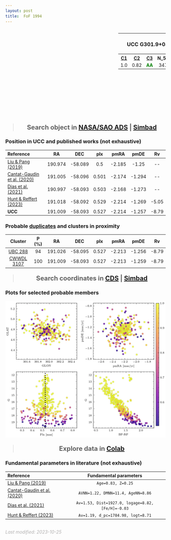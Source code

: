 ```yaml
---
layout: post
title:  FoF 1994
---
```


<div style="display: flex; justify-content: space-between;">
 <div style="text-align: center;">
 <!-- Left block -->
 <div id="aladin-lite-div" style="width:355px;height:250px;"></div>
 <script type="text/javascript" src="https://aladin.cds.unistra.fr/AladinLite/api/v3/latest/aladin.js" charset="utf-8"></script>
 <script type="text/javascript">
   let aladin;
   A.init.then(() => {
      aladin = A.aladin('#aladin-lite-div', {survey: "P/DSS2/color", fov:0.247, target: "191.009 -58.093"});
   });
 </script>
</div>
<!-- Left block -->

<table style="text-align: center; width:355px;height:250px;">
  <!-- Row 1 (title) -->
  <tr>
    <td colspan="5"><h3>UCC G301.9+04.7a</h3></td>
  </tr>
  <!-- Row 2 -->
  <tr>
    <th><a href="https://ucc.ar/faq#what-are-the-c1-c2-and-c3-parameters" title="Photometric class">C1</a></th>
    <th><a href="https://ucc.ar/faq#what-are-the-c1-c2-and-c3-parameters" title="Density class">C2</a></th>
    <th><a href="https://ucc.ar/faq#what-are-the-c1-c2-and-c3-parameters" title="Combined class">C3</a></th>
    <th><div title="Stars with membership probability >50%">N_50</div></th>
    <th><div title="Radius that contains half the members [arcmin]">r_50</div></th>
  </tr>
  <!-- Row 3 -->
  <tr>
    <td>1.0</td>
    <td>0.82</td>
    <td><span style="color: green; font-weight: bold;">A</span><span style="color: green; font-weight: bold;">A</span></td>
    <td>347</td>
    <td>7.4</td>
  </tr>
</table>
</div>

> <p style="text-align:center; font-weight: bold; font-size:20px">Search object in <a href="https://ui.adsabs.harvard.edu/search/q=%20collection%3Aastronomy%20body%3A%22FoF%201994%22&sort=date%20desc%2C%20bibcode%20desc&p_=0" target="_blank">NASA/SAO ADS</a> | <a href="https://simbad.cds.unistra.fr/simbad/sim-id-refs?Ident=fof1994" target="_blank">Simbad</a></p>


### Position in UCC and published works (not exhaustive)

| Reference    | RA    | DEC   | plx  | pmRA  | pmDE   |  Rv  |
| :---         | :---: | :---: | :---: | :---: | :---: | :---: |
|[Liu & Pang (2019)](https://ui.adsabs.harvard.edu/abs/2019ApJS..245...32L/abstract) | 190.974 | -58.089 | 0.5 | -2.185 | -1.25 | -- |
|[Cantat-Gaudin et al. (2020)](https://ui.adsabs.harvard.edu/abs/2020A%26A...640A...1C) | 191.005 | -58.096 | 0.501 | -2.174 | -1.294 | -- |
|[Dias et al. (2021)](https://ui.adsabs.harvard.edu/abs/2021MNRAS.504..356D) | 190.997 | -58.093 | 0.503 | -2.168 | -1.273 | -- |
|[Hunt & Reffert (2023)](https://ui.adsabs.harvard.edu/abs/2023arXiv230313424H/abstract) | 191.018 | -58.092 | 0.529 | -2.214 | -1.269 | -5.05 |
| **UCC** |191.009 | -58.093 | 0.527 | -2.214 | -1.257 | -8.79 |


### Probable <a href="https://ucc.ar/faq#probable-duplicates" title="See FAQ for definition of proximity">duplicates</a> and clusters in proximity

| Cluster | P (%) | RA    | DEC   | plx   | pmRA  | pmDE  | Rv    |
| :---:   | :---: | :---: | :---: | :---: | :---: | :---: | :---: |
|[UBC 288](https://ucc.ar/_clusters/ubc288/)| 94 | 191.026 | -58.095 | 0.527 | -2.213 | -1.256 | -8.79 |
|[CWWDL 3107](https://ucc.ar/_clusters/cwwdl3107/)| 100 | 191.009 | -58.093 | 0.527 | -2.213 | -1.259 | -8.79 |

> <p style="text-align:center; font-weight: bold; font-size:20px">Search coordinates in <a href="https://cdsportal.u-strasbg.fr/?target=191.009,-58.093" target="_blank">CDS</a> | <a href="https://simbad.cds.unistra.fr/mobile/object_list.html?coord=191.009%20-58.093&output=json&radius=5&userEntry=fof1994" target="_blank">Simbad</a></p>

### Plots for selected probable members

![CLUSTER](https://raw.githubusercontent.com/ucc23/Q4P/main/plots/fof1994.webp)


> <p style="text-align:center; font-weight: bold; font-size:20px">Explore data in <a href="https://colab.research.google.com/github/UCC23/Q4P/blob/master/notebooks/fof1994.ipynb" target="_blank">Colab</a></p>


### Fundamental parameters in literature (not exhaustive)

| Reference |  Fundamental parameters |
| :---         |     :---:      |
| [Liu & Pang (2019)](https://ui.adsabs.harvard.edu/abs/2019ApJS..245...32L/abstract) | `Age=0.83, Z=0.25` |
| [Cantat-Gaudin et al. (2020)](https://ui.adsabs.harvard.edu/abs/2020A%26A...640A...1C) | `AVNN=1.22, DMNN=11.4, AgeNN=8.86` |
| [Dias et al. (2021)](https://ui.adsabs.harvard.edu/abs/2021MNRAS.504..356D) | `Av=1.53, Dist=1927.0, logage=8.82, [Fe/H]=-0.03` |
| [Hunt & Reffert (2023)](https://ui.adsabs.harvard.edu/abs/2023arXiv230313424H/abstract) | `Av=1.19, d_pc=1784.98, logt=8.71` |

<br>
<font color="b3b1b1"><i>Last modified: 2023-10-25</i></font>
